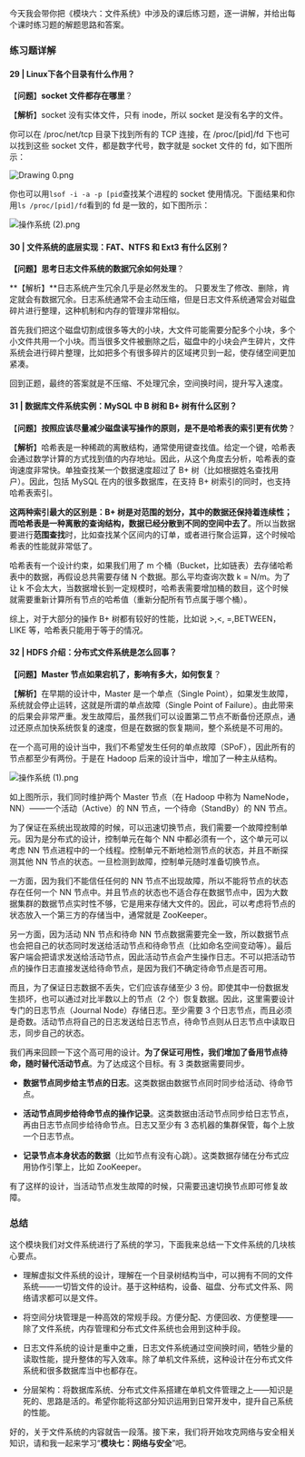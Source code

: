 <p data-nodeid="302713">今天我会带你把《模块六：文件系统》中涉及的课后练习题，逐一讲解，并给出每个课时练习题的解题思路和答案。</p>
<h3 data-nodeid="302714">练习题详解</h3>
<h4 data-nodeid="302715">29 | Linux下各个目录有什么作用？</h4>
<p data-nodeid="302716">【<strong data-nodeid="302778">问题</strong>】<strong data-nodeid="302779">socket 文件都存在哪里</strong>？</p>
<p data-nodeid="302717">【<strong data-nodeid="302785">解析</strong>】socket 没有实体文件，只有 inode，所以 socket 是没有名字的文件。</p>
<p data-nodeid="302718">你可以在 /proc/net/tcp 目录下找到所有的 TCP 连接，在 /proc/[pid]/fd 下也可以找到这些 socket 文件，都是数字代号，数字就是 socket 文件的 fd，如下图所示：</p>
<p data-nodeid="303658" class=""><img src="https://s0.lgstatic.com/i/image2/M01/04/C2/Cip5yF_1k1CAEQSEAAIEojLbG2I362.png" alt="Drawing 0.png" data-nodeid="303661"></p>

<p data-nodeid="302720">你也可以用<code data-backticks="1" data-nodeid="302795">lsof -i -a -p [pid</code>查找某个进程的 socket 使用情况。下面结果和你用<code data-backticks="1" data-nodeid="302797">ls /proc/[pid]/fd</code>看到的 fd 是一致的，如下图所示：</p>
<p data-nodeid="304038" class=""><img src="https://s0.lgstatic.com/i/image/M00/8C/DF/Ciqc1F_1k1iAfL9JAAUoAKqNqrU408.png" alt="操作系统 (2).png" data-nodeid="304045"></p>

<h4 data-nodeid="302722">30 | 文件系统的底层实现：FAT、NTFS 和 Ext3 有什么区别？</h4>
<p data-nodeid="302723"><strong data-nodeid="302807">【问题】思考日志文件系统的数据冗余如何处理</strong>？</p>
<p data-nodeid="302724">**【解析】**日志系统产生冗余几乎是必然发生的。 只要发生了修改、删除，肯定就会有数据冗余。日志系统通常不会主动压缩，但是日志文件系统通常会对磁盘碎片进行整理，这种机制和内存的管理非常相似。</p>
<p data-nodeid="302725">首先我们把这个磁盘切割成很多等大的小块，大文件可能需要分配多个小块，多个小文件共用一个小块。而当很多文件被删除之后，磁盘中的小块会产生碎片，文件系统会进行碎片整理，比如把多个有很多碎片的区域拷贝到一起，使存储空间更加紧凑。</p>
<p data-nodeid="302726">回到正题，最终的答案就是不压缩、不处理冗余，空间换时间，提升写入速度。</p>
<h4 data-nodeid="302727">31 | 数据库文件系统实例：MySQL 中 B 树和 B+ 树有什么区别？</h4>
<p data-nodeid="302728">【<strong data-nodeid="302824">问题</strong>】<strong data-nodeid="302825">按照应该尽量减少磁盘读写操作的原则，是不是哈希表的索引更有优势</strong>？</p>
<p data-nodeid="302729">【<strong data-nodeid="302831">解析</strong>】哈希表是一种稀疏的离散结构，通常使用键查找值。给定一个键，哈希表会通过数学计算的方式找到值的内存地址。因此，从这个角度去分析，哈希表的查询速度非常快。单独查找某一个数据速度超过了 B+ 树（比如根据姓名查找用户）。因此，包括 MySQL 在内的很多数据库，在支持 B+ 树索引的同时，也支持哈希表索引。</p>
<p data-nodeid="302730"><strong data-nodeid="302840">这两种索引最大的区别是：B+ 树是对范围的划分，其中的数据还保持着连续性；而哈希表是一种离散的查询结构，数据已经分散到不同的空间中去了</strong>。所以当数据要进行<strong data-nodeid="302841">范围查找</strong>时，比如查找某个区间内的订单，或者进行聚合运算，这个时候哈希表的性能就非常低了。</p>
<p data-nodeid="302731">哈希表有一个设计约束，如果我们用了 m 个桶（Bucket，比如链表）去存储哈希表中的数据，再假设总共需要存储 N 个数据。那么平均查询次数 k = N/m。为了让 k 不会太大，当数据增长到一定规模时，哈希表需要增加桶的数目，这个时候就需要重新计算所有节点的哈希值（重新分配所有节点属于哪个桶）。</p>
<p data-nodeid="302732">综上，对于大部分的操作 B+ 树都有较好的性能，比如说 &gt;,&lt;, =,BETWEEN，LIKE 等，哈希表只能用于等于的情况。</p>
<h4 data-nodeid="302733">32 | HDFS 介绍：分布式文件系统是怎么回事？</h4>
<p data-nodeid="302734"><strong data-nodeid="302851">【问题】Master 节点如果宕机了，影响有多大，如何恢复</strong>？</p>
<p data-nodeid="302735">【<strong data-nodeid="302857">解析</strong>】在早期的设计中，Master 是一个单点（Single Point），如果发生故障，系统就会停止运转，这就是所谓的单点故障（Single Point of Failure）。由此带来的后果会非常严重。发生故障后，虽然我们可以设置第二节点不断备份还原点，通过还原点加快系统恢复的速度，但是在数据的恢复期间，整个系统是不可用的。</p>
<p data-nodeid="302736">在一个高可用的设计当中，我们不希望发生任何的单点故障（SPoF），因此所有的节点都至少有两份。于是在 Hadoop 后来的设计当中，增加了一种主从结构。</p>
<p data-nodeid="304430" class="te-preview-highlight"><img src="https://s0.lgstatic.com/i/image/M00/8C/EB/CgqCHl_1k2eAEVJTAAE0WCtVV3o533.png" alt="操作系统 (1).png" data-nodeid="304437"></p>


<p data-nodeid="302739">如上图所示，我们同时维护两个 Master 节点（在 Hadoop 中称为 NameNode，NN）——一个活动（Active）的 NN 节点，一个待命（StandBy）的 NN 节点。</p>
<p data-nodeid="302740">为了保证在系统出现故障的时候，可以迅速切换节点，我们需要一个故障控制单元。因为是分布式的设计，控制单元在每个 NN 中都必须有一个，这个单元可以考虑 NN 节点进程中的一个线程。控制单元不断地检测节点的状态，并且不断探测其他 NN 节点的状态。一旦检测到故障，控制单元随时准备切换节点。</p>
<p data-nodeid="302741">一方面，因为我们不能信任任何的 NN 节点不出现故障，所以不能将节点的状态存在任何一个 NN 节点中。并且节点的状态也不适合存在数据节点中，因为大数据集群的数据节点实时性不够，它是用来存储大文件的。因此，可以考虑将节点的状态放入一个第三方的存储当中，通常就是 ZooKeeper。</p>
<p data-nodeid="302742">另一方面，因为活动 NN 节点和待命 NN 节点数据需要完全一致，所以数据节点也会把自己的状态同时发送给活动节点和待命节点（比如命名空间变动等）。最后客户端会把请求发送给活动节点，因此活动节点会产生操作日志。不可以把活动节点的操作日志直接发送给待命节点，是因为我们不确定待命节点是否可用。</p>
<p data-nodeid="302743">而且，为了保证日志数据不丢失，它们应该存储至少 3 份。即使其中一份数据发生损坏，也可以通过对比半数以上的节点（2 个）恢复数据。因此，这里需要设计专门的日志节点（Journal Node）存储日志。至少需要 3 个日志节点，而且必须是奇数。活动节点将自己的日志发送给日志节点，待命节点则从日志节点中读取日志，同步自己的状态。</p>
<p data-nodeid="302744">我们再来回顾一下这个高可用的设计。<strong data-nodeid="302873">为了保证可用性，我们增加了备用节点待命，随时替代活动节点</strong>。为了达成这个目标。有 3 类数据需要同步。</p>
<ul data-nodeid="302745">
<li data-nodeid="302746">
<p data-nodeid="302747"><strong data-nodeid="302878">数据节点同步给主节点的日志</strong>。这类数据由数据节点同时同步给活动、待命节点。</p>
</li>
<li data-nodeid="302748">
<p data-nodeid="302749"><strong data-nodeid="302883">活动节点同步给待命节点的操作记录</strong>。这类数据由活动节点同步给日志节点，再由日志节点同步给待命节点。日志又至少有 3 态机器的集群保管，每个上放一个日志节点。</p>
</li>
<li data-nodeid="302750">
<p data-nodeid="302751"><strong data-nodeid="302888">记录节点本身状态的数据</strong>（比如节点有没有心跳）。这类数据存储在分布式应用协作引擎上，比如 ZooKeeper。</p>
</li>
</ul>
<p data-nodeid="302752">有了这样的设计，当活动节点发生故障的时候，只需要迅速切换节点即可修复故障。</p>
<h3 data-nodeid="302753">总结</h3>
<p data-nodeid="302754">这个模块我们对文件系统进行了系统的学习，下面我来总结一下文件系统的几块核心要点。</p>
<ul data-nodeid="302755">
<li data-nodeid="302756">
<p data-nodeid="302757">理解虚拟文件系统的设计，理解在一个目录树结构当中，可以拥有不同的文件系统——一切皆文件的设计。基于这种结构，设备、磁盘、分布式文件系、网络请求都可以是文件。</p>
</li>
<li data-nodeid="302758">
<p data-nodeid="302759">将空间分块管理是一种高效的常规手段。方便分配、方便回收、方便整理——除了文件系统，内存管理和分布式文件系统也会用到这种手段。</p>
</li>
<li data-nodeid="302760">
<p data-nodeid="302761">日志文件系统的设计是重中之重，日志文件系统通过空间换时间，牺牲少量的读取性能，提升整体的写入效率。除了单机文件系统，这种设计在分布式文件系统和很多数据库当中也都存在。</p>
</li>
<li data-nodeid="302762">
<p data-nodeid="302763">分层架构：将数据库系统、分布式文件系搭建在单机文件管理之上——知识是死的、思路是活的。希望你能将这部分知识运用到日常开发中，提升自己系统的性能。</p>
</li>
</ul>
<p data-nodeid="302764">好的，关于文件系统的内容就告一段落。接下来，我们将开始攻克网络与安全相关知识，请和我一起来学习“<strong data-nodeid="302901">模块七：网络与安全</strong>”吧。</p>